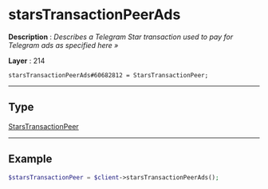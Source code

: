 # starsTransactionPeerAds

**Description** : *Describes a Telegram Star transaction used to pay for Telegram ads as specified here &raquo;*

**Layer** : 214

```tl
starsTransactionPeerAds#60682812 = StarsTransactionPeer;
```

---

## Type

[StarsTransactionPeer](type/StarsTransactionPeer)

---

## Example

```php
$starsTransactionPeer = $client->starsTransactionPeerAds();
```